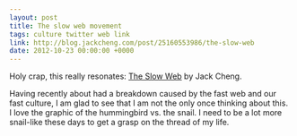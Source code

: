```yaml
---
layout: post
title: The slow web movement
tags: culture twitter web link
link: http://blog.jackcheng.com/post/25160553986/the-slow-web
date: 2012-10-23 00:00:00 +0000
---
```


Holy crap, this really resonates: [The Slow Web](http://blog.jackcheng.com/post/25160553986/the-slow-web) by Jack Cheng.

Having recently about had a breakdown caused by the fast web and our fast culture, I am glad to see that I am not the only once thinking about this. I love the graphic of the hummingbird vs. the snail. I need to be a lot more snail-like these days to get a grasp on the thread of my life.